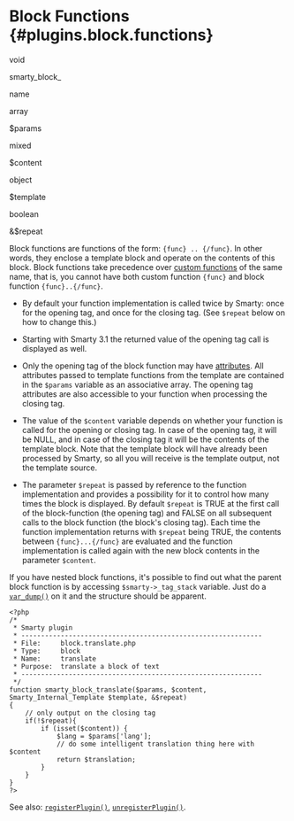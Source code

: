 Block Functions {#plugins.block.functions}
===============

void

smarty\_block\_

name

array

\$params

mixed

\$content

object

\$template

boolean

&\$repeat

Block functions are functions of the form: `{func} .. {/func}`. In other
words, they enclose a template block and operate on the contents of this
block. Block functions take precedence over [custom
functions](#language.custom.functions) of the same name, that is, you
cannot have both custom function `{func}` and block function
`{func}..{/func}`.

-   By default your function implementation is called twice by Smarty:
    once for the opening tag, and once for the closing tag. (See
    `$repeat` below on how to change this.)

-   Starting with Smarty 3.1 the returned value of the opening tag call
    is displayed as well.

-   Only the opening tag of the block function may have
    [attributes](#language.syntax.attributes). All attributes passed to
    template functions from the template are contained in the `$params`
    variable as an associative array. The opening tag attributes are
    also accessible to your function when processing the closing tag.

-   The value of the `$content` variable depends on whether your
    function is called for the opening or closing tag. In case of the
    opening tag, it will be NULL, and in case of the closing tag it will
    be the contents of the template block. Note that the template block
    will have already been processed by Smarty, so all you will receive
    is the template output, not the template source.

-   The parameter `$repeat` is passed by reference to the function
    implementation and provides a possibility for it to control how many
    times the block is displayed. By default `$repeat` is TRUE at the
    first call of the block-function (the opening tag) and FALSE on all
    subsequent calls to the block function (the block\'s closing tag).
    Each time the function implementation returns with `$repeat` being
    TRUE, the contents between `{func}...{/func}` are evaluated and the
    function implementation is called again with the new block contents
    in the parameter `$content`.

If you have nested block functions, it\'s possible to find out what the
parent block function is by accessing `$smarty->_tag_stack` variable.
Just do a [`var_dump()`](https://www.php.net/var_dump) on it and the
structure should be apparent.


    <?php
    /*
     * Smarty plugin
     * -------------------------------------------------------------
     * File:     block.translate.php
     * Type:     block
     * Name:     translate
     * Purpose:  translate a block of text
     * -------------------------------------------------------------
     */
    function smarty_block_translate($params, $content, Smarty_Internal_Template $template, &$repeat)
    {
        // only output on the closing tag
        if(!$repeat){
            if (isset($content)) {
                $lang = $params['lang'];
                // do some intelligent translation thing here with $content
                return $translation;
            }
        }
    }
    ?>

         

See also: [`registerPlugin()`](#api.register.plugin),
[`unregisterPlugin()`](#api.unregister.plugin).
